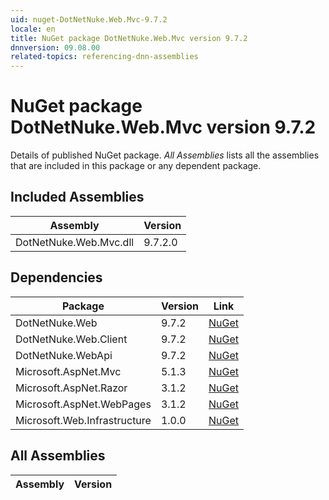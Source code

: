 ```yaml
---
uid: nuget-DotNetNuke.Web.Mvc-9.7.2
locale: en
title: NuGet package DotNetNuke.Web.Mvc version 9.7.2
dnnversion: 09.08.00
related-topics: referencing-dnn-assemblies
---
```


# NuGet package DotNetNuke.Web.Mvc version 9.7.2
Details of published NuGet package.
*All Assemblies* lists all the assemblies that are included in this package or any dependent package.

## Included Assemblies

|Assembly|Version|
|---|---|
|DotNetNuke.Web.Mvc.dll|9.7.2.0|

## Dependencies

|Package|Version|Link|
|---|---|---|
|DotNetNuke.Web|9.7.2|[NuGet](https://www.nuget.org/packages/DotNetNuke.Web/9.7.2)|
|DotNetNuke.Web.Client|9.7.2|[NuGet](https://www.nuget.org/packages/DotNetNuke.Web.Client/9.7.2)|
|DotNetNuke.WebApi|9.7.2|[NuGet](https://www.nuget.org/packages/DotNetNuke.WebApi/9.7.2)|
|Microsoft.AspNet.Mvc|5.1.3|[NuGet](https://www.nuget.org/packages/Microsoft.AspNet.Mvc/5.1.3)|
|Microsoft.AspNet.Razor|3.1.2|[NuGet](https://www.nuget.org/packages/Microsoft.AspNet.Razor/3.1.2)|
|Microsoft.AspNet.WebPages|3.1.2|[NuGet](https://www.nuget.org/packages/Microsoft.AspNet.WebPages/3.1.2)|
|Microsoft.Web.Infrastructure|1.0.0|[NuGet](https://www.nuget.org/packages/Microsoft.Web.Infrastructure/1.0.0)|

## All Assemblies

|Assembly|Version|
|---|---|

